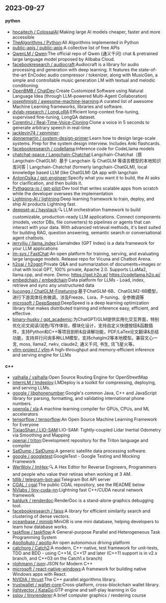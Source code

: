 ## 2023-09-27

#### python
* [hpcaitech / ColossalAI](https://github.com/hpcaitech/ColossalAI):Making large AI models cheaper, faster and more accessible
* [TheAlgorithms / Python](https://github.com/TheAlgorithms/Python):All Algorithms implemented in Python
* [public-apis / public-apis](https://github.com/public-apis/public-apis):A collective list of free APIs
* [QwenLM / Qwen](https://github.com/QwenLM/Qwen):The official repo of Qwen (通义千问) chat & pretrained large language model proposed by Alibaba Cloud.
* [facebookresearch / audiocraft](https://github.com/facebookresearch/audiocraft):Audiocraft is a library for audio processing and generation with deep learning. It features the state-of-the-art EnCodec audio compressor / tokenizer, along with MusicGen, a simple and controllable music generation LM with textual and melodic conditioning.
* [OpenBMB / ChatDev](https://github.com/OpenBMB/ChatDev):Create Customized Software using Natural Language Idea (through LLM-powered Multi-Agent Collaboration)
* [josephmisiti / awesome-machine-learning](https://github.com/josephmisiti/awesome-machine-learning):A curated list of awesome Machine Learning frameworks, libraries and software.
* [dvlab-research / LongLoRA](https://github.com/dvlab-research/LongLoRA):Efficient long-context fine-tuning, supervised fine-tuning, LongQA dataset.
* [CorentinJ / Real-Time-Voice-Cloning](https://github.com/CorentinJ/Real-Time-Voice-Cloning):Clone a voice in 5 seconds to generate arbitrary speech in real-time
* [jacklevin74 / xenminer](https://github.com/jacklevin74/xenminer):
* [donnemartin / system-design-primer](https://github.com/donnemartin/system-design-primer):Learn how to design large-scale systems. Prep for the system design interview. Includes Anki flashcards.
* [facebookresearch / codellama](https://github.com/facebookresearch/codellama):Inference code for CodeLlama models
* [chatchat-space / Langchain-Chatchat](https://github.com/chatchat-space/Langchain-Chatchat):Langchain-Chatchat（原Langchain-ChatGLM）基于 Langchain 与 ChatGLM 等语言模型的本地知识库问答 | Langchain-Chatchat (formerly langchain-ChatGLM), local knowledge based LLM (like ChatGLM) QA app with langchain
* [AntonOsika / gpt-engineer](https://github.com/AntonOsika/gpt-engineer):Specify what you want it to build, the AI asks for clarification, and then builds it.
* [Pythagora-io / gpt-pilot](https://github.com/Pythagora-io/gpt-pilot):Dev tool that writes scalable apps from scratch while the developer oversees the implementation
* [Lightning-AI / lightning](https://github.com/Lightning-AI/lightning):Deep learning framework to train, deploy, and ship AI products Lightning fast.
* [deepset-ai / haystack](https://github.com/deepset-ai/haystack):🔍 LLM orchestration framework to build customizable, production-ready LLM applications. Connect components (models, vector DBs, file converters) to pipelines or agents that can interact with your data. With advanced retrieval methods, it's best suited for building RAG, question answering, semantic search or conversational agent chatbots.
* [jerryjliu / llama_index](https://github.com/jerryjliu/llama_index):LlamaIndex (GPT Index) is a data framework for your LLM applications
* [lm-sys / FastChat](https://github.com/lm-sys/FastChat):An open platform for training, serving, and evaluating large language models. Release repo for Vicuna and Chatbot Arena.
* [h2oai / h2ogpt](https://github.com/h2oai/h2ogpt):Private Q&A and summarization of documents+images or chat with local GPT, 100% private, Apache 2.0. Supports LLaMa2, llama.cpp, and more. Demo: https://gpt.h2o.ai/ https://codellama.h2o.ai/
* [embedchain / embedchain](https://github.com/embedchain/embedchain):Data platform for LLMs - Load, index, retrieve and sync any unstructured data
* [liucongg / ChatGLM-Finetuning](https://github.com/liucongg/ChatGLM-Finetuning):基于ChatGLM-6B、ChatGLM2-6B模型，进行下游具体任务微调，涉及Freeze、Lora、P-tuning、全参微调等
* [microsoft / DeepSpeed](https://github.com/microsoft/DeepSpeed):DeepSpeed is a deep learning optimization library that makes distributed training and inference easy, efficient, and effective.
* [binary-husky / gpt_academic](https://github.com/binary-husky/gpt_academic):为ChatGPT/GLM提供实用化交互界面，特别优化论文阅读/润色/写作体验，模块化设计，支持自定义快捷按钮&函数插件，支持Python和C++等项目剖析&自译解功能，PDF/LaTex论文翻译&总结功能，支持并行问询多种LLM模型，支持chatglm2等本地模型。兼容文心一言, moss, llama2, rwkv, claude2, 通义千问, 书生, 讯飞星火等。
* [vllm-project / vllm](https://github.com/vllm-project/vllm):A high-throughput and memory-efficient inference and serving engine for LLMs

#### c++
* [valhalla / valhalla](https://github.com/valhalla/valhalla):Open Source Routing Engine for OpenStreetMap
* [InternLM / lmdeploy](https://github.com/InternLM/lmdeploy):LMDeploy is a toolkit for compressing, deploying, and serving LLMs.
* [google / libphonenumber](https://github.com/google/libphonenumber):Google's common Java, C++ and JavaScript library for parsing, formatting, and validating international phone numbers.
* [openxla / xla](https://github.com/openxla/xla):A machine learning compiler for GPUs, CPUs, and ML accelerators
* [tensorflow / tensorflow](https://github.com/tensorflow/tensorflow):An Open Source Machine Learning Framework for Everyone
* [TixiaoShan / LIO-SAM](https://github.com/TixiaoShan/LIO-SAM):LIO-SAM: Tightly-coupled Lidar Inertial Odometry via Smoothing and Mapping
* [openai / triton](https://github.com/openai/triton):Development repository for the Triton language and compiler
* [SatDump / SatDump](https://github.com/SatDump/SatDump):A generic satellite data processing software.
* [google / googletest](https://github.com/google/googletest):GoogleTest - Google Testing and Mocking Framework
* [WerWolv / ImHex](https://github.com/WerWolv/ImHex):🔍 A Hex Editor for Reverse Engineers, Programmers and people who value their retinas when working at 3 AM.
* [tdlib / telegram-bot-api](https://github.com/tdlib/telegram-bot-api):Telegram Bot API server
* [CGAL / cgal](https://github.com/CGAL/cgal):The public CGAL repository, see the README below
* [NVlabs / tiny-cuda-nn](https://github.com/NVlabs/tiny-cuda-nn):Lightning fast C++/CUDA neural network framework
* [baldurk / renderdoc](https://github.com/baldurk/renderdoc):RenderDoc is a stand-alone graphics debugging tool.
* [facebookresearch / faiss](https://github.com/facebookresearch/faiss):A library for efficient similarity search and clustering of dense vectors.
* [oceanbase / miniob](https://github.com/oceanbase/miniob):MiniOB is one mini database, helping developers to learn how database works.
* [taskflow / taskflow](https://github.com/taskflow/taskflow):A General-purpose Parallel and Heterogeneous Task Programming System
* [ApolloAuto / apollo](https://github.com/ApolloAuto/apollo):An open autonomous driving platform
* [catchorg / Catch2](https://github.com/catchorg/Catch2):A modern, C++-native, test framework for unit-tests, TDD and BDD - using C++14, C++17 and later (C++11 support is in v2.x branch, and C++03 on the Catch1.x branch)
* [nlohmann / json](https://github.com/nlohmann/json):JSON for Modern C++
* [microsoft / react-native-windows](https://github.com/microsoft/react-native-windows):A framework for building native Windows apps with React.
* [NVIDIA / thrust](https://github.com/NVIDIA/thrust):The C++ parallel algorithms library.
* [trustwallet / wallet-core](https://github.com/trustwallet/wallet-core):Cross-platform, cross-blockchain wallet library.
* [lightvector / KataGo](https://github.com/lightvector/KataGo):GTP engine and self-play learning in Go
* [ssloy / tinyrenderer](https://github.com/ssloy/tinyrenderer):A brief computer graphics / rendering course
